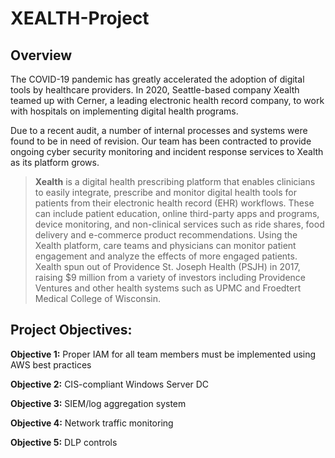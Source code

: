 # XEALTH-Project

## Overview

The COVID-19 pandemic has greatly accelerated the adoption of digital tools by healthcare providers. In 2020, Seattle-based company Xealth teamed up with Cerner, a leading electronic health record company, to work with hospitals on implementing digital health programs.

Due to a recent audit, a number of internal processes and systems were found to be in need of revision. Our team has been contracted to provide ongoing cyber security monitoring and incident response services to Xealth as its platform grows.

> **Xealth** is a digital health prescribing platform that enables clinicians to easily integrate, prescribe and monitor digital health tools for patients from their electronic health record (EHR) workflows. These can include patient education, online third-party apps and programs, device monitoring, and non-clinical services such as ride shares, food delivery and e-commerce product recommendations. Using the Xealth platform, care teams and physicians can monitor patient engagement and analyze the effects of more engaged patients. Xealth spun out of Providence St. Joseph Health (PSJH) in 2017, raising $9 million from a variety of investors including Providence Ventures and other health systems such as UPMC and Froedtert Medical College of Wisconsin.

## Project Objectives:

**Objective 1:** Proper IAM for all team members must be implemented using AWS best practices

**Objective 2:** CIS-compliant Windows Server DC

**Objective 3:** SIEM/log aggregation system

**Objective 4:** Network traffic monitoring

**Objective 5:** DLP controls


